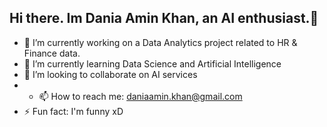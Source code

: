 ## Hi there. Im Dania Amin Khan, an AI enthusiast.👋

- 🔭 I’m currently working on a Data Analytics project related to HR & Finance data.
- 🌱 I’m currently learning Data Science and Artificial Intelligence 
- 👯 I’m looking to collaborate on AI services
- - 📫 How to reach me: daniaamin.khan@gmail.com
- ⚡ Fun fact: I'm funny xD

